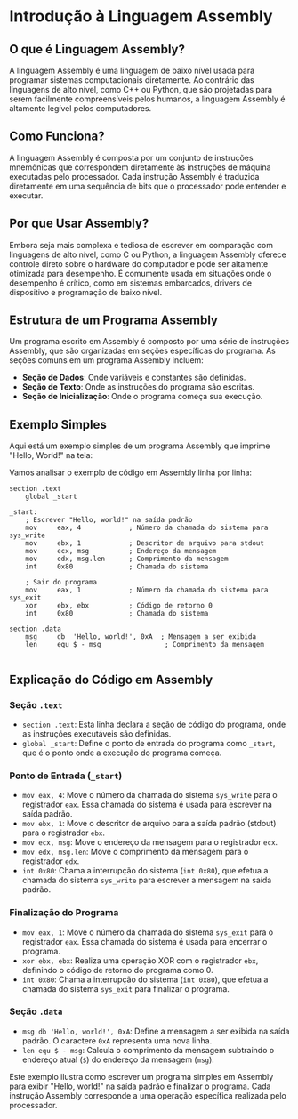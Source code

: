 # Introdução à Linguagem Assembly

## O que é Linguagem Assembly?

A linguagem Assembly é uma linguagem de baixo nível usada para programar sistemas computacionais diretamente. Ao contrário das linguagens de alto nível, como C++ ou Python, que são projetadas para serem facilmente compreensíveis pelos humanos, a linguagem Assembly é altamente legível pelos computadores.

## Como Funciona?

A linguagem Assembly é composta por um conjunto de instruções mnemônicas que correspondem diretamente às instruções de máquina executadas pelo processador. Cada instrução Assembly é traduzida diretamente em uma sequência de bits que o processador pode entender e executar.

## Por que Usar Assembly?

Embora seja mais complexa e tediosa de escrever em comparação com linguagens de alto nível, como C ou Python, a linguagem Assembly oferece controle direto sobre o hardware do computador e pode ser altamente otimizada para desempenho. É comumente usada em situações onde o desempenho é crítico, como em sistemas embarcados, drivers de dispositivo e programação de baixo nível.

## Estrutura de um Programa Assembly

Um programa escrito em Assembly é composto por uma série de instruções Assembly, que são organizadas em seções específicas do programa. As seções comuns em um programa Assembly incluem:

- **Seção de Dados**: Onde variáveis e constantes são definidas.
- **Seção de Texto**: Onde as instruções do programa são escritas.
- **Seção de Inicialização**: Onde o programa começa sua execução.

## Exemplo Simples

Aqui está um exemplo simples de um programa Assembly que imprime "Hello, World!" na tela:

Vamos analisar o exemplo de código em Assembly linha por linha:

```assembly
section .text
    global _start

_start:
    ; Escrever "Hello, world!" na saída padrão
    mov     eax, 4            ; Número da chamada do sistema para sys_write
    mov     ebx, 1            ; Descritor de arquivo para stdout
    mov     ecx, msg          ; Endereço da mensagem
    mov     edx, msg.len      ; Comprimento da mensagem
    int     0x80              ; Chamada do sistema

    ; Sair do programa
    mov     eax, 1            ; Número da chamada do sistema para sys_exit
    xor     ebx, ebx          ; Código de retorno 0
    int     0x80              ; Chamada do sistema

section .data
    msg     db  'Hello, world!', 0xA  ; Mensagem a ser exibida
    len     equ $ - msg                ; Comprimento da mensagem


```

## Explicação do Código em Assembly

### Seção `.text`

- `section .text`: Esta linha declara a seção de código do programa, onde as instruções executáveis são definidas.
- `global _start`: Define o ponto de entrada do programa como `_start`, que é o ponto onde a execução do programa começa.

### Ponto de Entrada (`_start`)

- `mov eax, 4`: Move o número da chamada do sistema `sys_write` para o registrador `eax`. Essa chamada do sistema é usada para escrever na saída padrão.
- `mov ebx, 1`: Move o descritor de arquivo para a saída padrão (stdout) para o registrador `ebx`.
- `mov ecx, msg`: Move o endereço da mensagem para o registrador `ecx`.
- `mov edx, msg.len`: Move o comprimento da mensagem para o registrador `edx`.
- `int 0x80`: Chama a interrupção do sistema (`int 0x80`), que efetua a chamada do sistema `sys_write` para escrever a mensagem na saída padrão.

### Finalização do Programa

- `mov eax, 1`: Move o número da chamada do sistema `sys_exit` para o registrador `eax`. Essa chamada do sistema é usada para encerrar o programa.
- `xor ebx, ebx`: Realiza uma operação XOR com o registrador `ebx`, definindo o código de retorno do programa como 0.
- `int 0x80`: Chama a interrupção do sistema (`int 0x80`), que efetua a chamada do sistema `sys_exit` para finalizar o programa.

### Seção `.data`

- `msg db 'Hello, world!', 0xA`: Define a mensagem a ser exibida na saída padrão. O caractere `0xA` representa uma nova linha.
- `len equ $ - msg`: Calcula o comprimento da mensagem subtraindo o endereço atual (`$`) do endereço da mensagem (`msg`).

Este exemplo ilustra como escrever um programa simples em Assembly para exibir "Hello, world!" na saída padrão e finalizar o programa. Cada instrução Assembly corresponde a uma operação específica realizada pelo processador.
